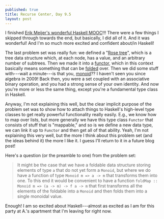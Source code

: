 ```yaml
---
published: true
title: Recurse Center, Day 9.5
layout: post
---
```

I finished [Erik Meijer's wonderful Haskell MOOC](https://www.edx.org/course/introduction-functional-programming-delftx-fp101x-0)!!! There were a few things I skipped through towards the end, but basically, I did all of it. And it was wonderful! And I'm so much more excited and confident about/in Haskell! 

The last problem set was really fun: we defined a "[Rose tree](https://en.wikipedia.org/wiki/Rose_tree)", which is a tree data structure which, at each node, has a value, and an arbitrary number of subtrees. Then we made it into a [functor](https://en.wikipedia.org/wiki/Functor#Computer_implementations), which in this context basically means something that can be [folded](https://en.wikipedia.org/wiki/Fold_(higher-order_function)) over. Then we did some stuff with---wait a minute---is that you, [monoid](https://en.wikipedia.org/wiki/Monoid)?? I haven't seen you since algebra in 2009! Back then, you were a set coupled with an associative binary operation, and you had a strong sense of your own identity. And now you're more or less the same thing, except you're a fundamental type class in Haskell.

Anyway, I'm not explaining this well, but the clear implicit purpose of the problem set was to show how to attach things to Haskell's high-level type classes to get really powerful functionality really easily. E.g., we know how to map over lists, but more generally we have this type class `Functor` that consists of stuff that is "mappable," and so is we define a new data type, we can link it up to `Functor` and then get all of that ability. Yeah, I'm not explaining this very well, but the more I think about this problem set (and the ideas behind it) the more I like it. I guess I'll return to it in a future blog post!

Here's a question (or the preamble to one) from the problem set:

> It might be the case that we have a foldable data structure storing elements of type `a` that do not yet form a `Monoid`, but where we do have a function of type `Monoid m => a -> m` that transforms them into one. To this end it would be convenient to have a function `foldMap :: Monoid m => (a -> m) -> f a -> m` that first transforms all the elements of the foldable into a `Monoid` and then folds them into a single monoidal value.

Enough! I am so excited about Haskell---almost as excited as I am for this party at A.'s apartment that I'm leaving for right now.